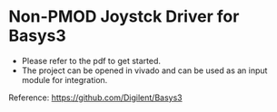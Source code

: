 # Non-PMOD Joystck Driver for Basys3

- Please refer to the pdf to get started.
- The project can be opened in vivado and can be used as an input module for integration.

Reference:
https://github.com/Digilent/Basys3
